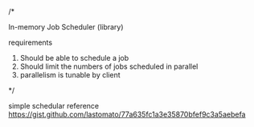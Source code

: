/*

In-memory Job Scheduler (library)

requirements 
1. Should be able to schedule a job  
2. Should limit the numbers of jobs scheduled in parallel  
3. parallelism is tunable by client 
 
*/

simple schedular reference 
https://gist.github.com/lastomato/77a635fc1a3e35870bfef9c3a5aebefa 